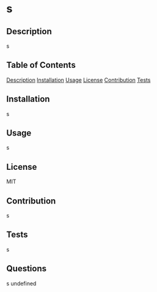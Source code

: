 # s
    
## Description
s

## Table of Contents
[Description](#Description)
[Installation](#Installation)
[Usage](#Usage)
[License](#License)
[Contribution](#Contribution)
[Tests](#Tests)
    
## Installation
s
    
## Usage
s
    
## License
MIT
    
## Contribution
s
    
## Tests
s

## Questions
s
undefined